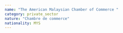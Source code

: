 ```yaml
---
name: "The American Malaysian Chamber of Commerce "
category: private_sector
nature: "Chambre de commerce"
nationality: MYS
---
```

    